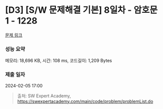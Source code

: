 # [D3] [S/W 문제해결 기본] 8일차 - 암호문1 - 1228 

[문제 링크](https://swexpertacademy.com/main/code/problem/problemDetail.do?contestProbId=AV14w-rKAHACFAYD) 

### 성능 요약

메모리: 18,696 KB, 시간: 108 ms, 코드길이: 1,209 Bytes

### 제출 일자

2024-02-05 17:00



> 출처: SW Expert Academy, https://swexpertacademy.com/main/code/problem/problemList.do